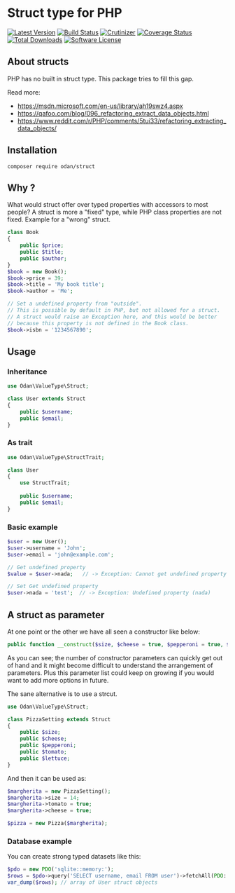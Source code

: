 # Struct type for PHP

[![Latest Version](https://img.shields.io/github/release/odan/struct.svg)](https://github.com/loadsys/odan/struct/releases)
[![Build Status](https://travis-ci.org/odan/struct.svg?branch=master)](https://travis-ci.org/odan/struct)
[![Crutinizer](https://img.shields.io/scrutinizer/g/odan/struct.svg)](https://scrutinizer-ci.com/g/odan/struct)
[![Coverage Status](https://scrutinizer-ci.com/g/odan/struct/badges/coverage.png?b=master)](https://scrutinizer-ci.com/g/odan/struct/code-structure)
[![Total Downloads](https://img.shields.io/packagist/dt/odan/struct.svg)](https://packagist.org/packages/odan/struct)
[![Software License](https://img.shields.io/badge/license-MIT-brightgreen.svg)](LICENSE.md)

## About structs

PHP has no built in struct type. This package tries to fill this gap.

Read more:
* https://msdn.microsoft.com/en-us/library/ah19swz4.aspx
* https://qafoo.com/blog/096_refactoring_extract_data_objects.html
* https://www.reddit.com/r/PHP/comments/5tui33/refactoring_extracting_data_objects/

## Installation

```
composer require odan/struct
```

## Why ?

What would struct offer over typed properties with accessors to most people?
A struct is more a "fixed" type, while PHP class properties are not fixed.
Example for a "wrong" struct.

```php
class Book
{
    public $price;
    public $title;
    public $author;
}
$book = new Book();
$book->price = 39;
$book->title = 'My book title';
$book->author = 'Me';

// Set a undefined property from "outside".
// This is possible by default in PHP, but not allowed for a struct.
// A struct would raise an Exception here, and this would be better
// because this property is not defined in the Book class.
$book->isbn = '1234567890';
```

## Usage

### Inheritance

```php
use Odan\ValueType\Struct;

class User extends Struct
{
    public $username;
    public $email;
}
```

### As trait

```php
use Odan\ValueType\StructTrait;

class User
{
    use StructTrait;
    
    public $username;
    public $email;
}
```

### Basic example

```php
$user = new User();
$user->username = 'John';
$user->email = 'john@example.com';

// Get undefined property
$value = $user->nada;   // -> Exception: Cannot get undefined property

// Set Get undefined property
$user->nada = 'test';  // -> Exception: Undefined property (nada)
```

## A struct as parameter

At one point or the other we have all seen a constructor like below:

```php
public function __construct($size, $cheese = true, $pepperoni = true, $tomato = false, $lettuce = true) { //... }
```
As you can see; the number of constructor parameters can quickly get out of hand and it might become difficult to understand the arrangement of parameters. Plus this parameter list could keep on growing if you would want to add more options in future. 

The sane alternative is to use a strcut.

```php
use Odan\ValueType\Struct;

class PizzaSetting extends Struct
{
    public $size;
    public $cheese;
    public $pepperoni;
    public $tomato;
    public $lettuce;
}
```

And then it can be used as:
```php
$margherita = new PizzaSetting();
$margherita->size = 14;
$margherita->tomato = true;
$margherita->cheese = true;

$pizza = new Pizza($margherita);
```

### Database example

You can create strong typed datasets like this:

```php
$pdo = new PDO('sqlite::memory:');
$rows = $pdo->query('SELECT username, email FROM user')->fetchAll(PDO::FETCH_CLASS, User::class);
var_dump($rows); // array of User struct objects
```
